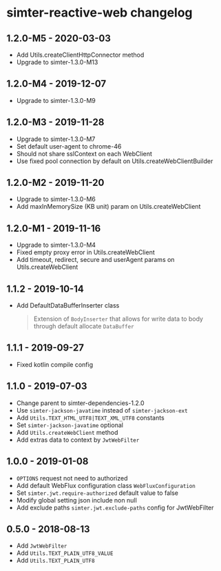 # simter-reactive-web changelog

## 1.2.0-M5 - 2020-03-03

- Add Utils.createClientHttpConnector method
- Upgrade to simter-1.3.0-M13

## 1.2.0-M4 - 2019-12-07

- Upgrade to simter-1.3.0-M9

## 1.2.0-M3 - 2019-11-28

- Upgrade to simter-1.3.0-M7
- Set default user-agent to chrome-46
- Should not share sslContext on each WebClient
- Use fixed pool connection by default on Utils.createWebClientBuilder

## 1.2.0-M2 - 2019-11-20

- Upgrade to simter-1.3.0-M6
- Add maxInMemorySize (KB unit) param on Utils.createWebClient

## 1.2.0-M1 - 2019-11-16

- Upgrade to simter-1.3.0-M4
- Fixed empty proxy error in Utils.createWebClient
- Add timeout, redirect, secure and userAgent params on Utils.createWebClient

## 1.1.2 - 2019-10-14

- Add DefaultDataBufferInserter class
    > Extension of `BodyInserter` that allows for write data to body through default allocate `DataBuffer`

## 1.1.1 - 2019-09-27

- Fixed kotlin compile config

## 1.1.0 - 2019-07-03

- Change parent to simter-dependencies-1.2.0
- Use `simter-jackson-javatime` instead of `simter-jackson-ext`
- Add `Utils.TEXT_HTML_UTF8|TEXT_XML_UTF8` constants
- Set `simter-jackson-javatime` optional
- Add `Utils.createWebClient` method
- Add extras data to context by `JwtWebFilter`

## 1.0.0 - 2019-01-08

- `OPTIONS` request not need to authorized
- Add default WebFlux configuration class `WebFluxConfiguration`
- Set `simter.jwt.require-authorized` default value to false
- Modify global setting json include non null
- Add exclude paths `simter.jwt.exclude-paths` config for JwtWebFilter

## 0.5.0 - 2018-08-13

- Add `JwtWebFilter`
- Add `Utils.TEXT_PLAIN_UTF8_VALUE`
- Add `Utils.TEXT_PLAIN_UTF8`